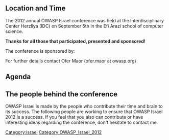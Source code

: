 

## Location and Time

The 2012 annual OWASP Israel conference was held at the
Interdisciplinary Center Herzliya (IDC) on September 5th in the Efi
Arazi school of computer science.

**Thanks for all those that participated, presented and sponsored\!**

The conference is sponsored by:

For further details contact Ofer Maor (ofer.maor at owasp.org)

## Agenda

## The people behind the conference

OWASP Israel is made by the people who contribute their time and brain
to its success. The following people are working to ensure that OWASP
Israel 2012 is a success. If you feel that you also can contribute or
have interesting ideas regarding the conference, don't hesitate to
contact me.

[Category:Israel](Category:Israel "wikilink")
[Category:OWASP_Israel_2012](Category:OWASP_Israel_2012 "wikilink")